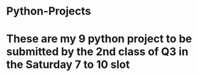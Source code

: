 # Python-Projects
# These are my 9 python project to be submitted by the 2nd class of Q3 in the Saturday 7 to 10 slot
